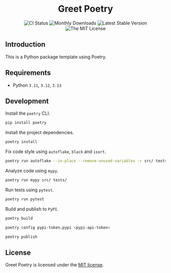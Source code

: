 <h1 style="text-align: center">Greet Poetry</h1>

<p style="text-align: center">
    <a href="https://github.com/seriquynh/greet-poetry/actions" style="text-decoration: none;">
        <img src="https://github.com/seriquynh/greet-poetry/workflows/test/badge.svg" alt="CI Status">
    </a>
    <a href="https://pypi.org/project/hapideploy" style="text-decoration: none;">
        <img src="https://img.shields.io/pypi/dm/greet-poetry" alt="Monthly Downloads">
    </a>
    <a href="https://pypi.org/project/hapideploy" style="text-decoration: none;">
        <img src="https://img.shields.io/pypi/v/greet-poetry" alt="Latest Stable Version">
    </a>
    <a href="https://pypi.org/project/hapideploy" style="text-decoration: none;">
        <img src="https://img.shields.io/pypi/l/greet-poetry" alt="The MIT License">
    </a>
</p>

## Introduction

This is a Python package template using Poetry.

## Requirements

- Python `3.11`, `3.12`, `3.13`

## Development

Install the `poetry` CLI.

```bash
pip install poetry
```

Install the project dependencies.

```bash
poetry install
```

Fix code style using `autoflake`, `black` and `isort`.

```bash
poetry run autoflake --in-place --remove-unused-variables -r src/ tests/; poetry run black src/ tests/; poetry run isort src/ tests/;
```

Analyze code using `mypy`.

```bash
poetry run mypy src/ tests/
```

Run tests using `pytest`.

```bash
poetry run pytest
```

Build and publish to `PyPI`.

```bash
poetry build

poetry config pypi-token.pypi <pypi-api-token>

peotry publish
```

## License

Greet Poetry is licensed under the [MIT license](LICENSE.md).
